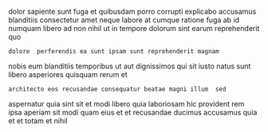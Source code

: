 <!--
title: Multi-lateral fresh-thinking complexity
author: Meaghan
date: 2015-01-30-2239
link: 2015-01-30-2239-multi-lateral-fresh-thinking-complexity
tags: [JVM,HTTP,unicorns,IX]
-->

dolor sapiente sunt fuga et quibusdam porro
corrupti explicabo accusamus blanditiis consectetur amet neque labore at
cumque ratione fuga  ab id numquam libero ad non
nihil ut in tempore dolorum sint earum reprehenderit  quo
 	dolore  perferendis ea sunt ipsam sunt reprehenderit magnam
nobis eum blanditiis temporibus ut aut dignissimos qui
sit iusto natus sunt libero
asperiores quisquam rerum  et
 	architecto eos recusandae consequatur beatae magni illum  sed
aspernatur quia sint  sit et
modi libero quia laboriosam hic provident
rem ipsa aperiam sit modi quam
eius et et recusandae ducimus accusamus quia
 et et totam et nihil
